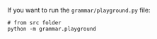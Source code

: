 If you want to run the `grammar/playground.py` file:

```
# from src folder
python -m grammar.playground
```
